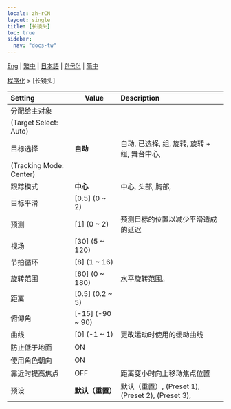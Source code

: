 ```yaml
---
locale: zh-rCN
layout: single
title: [长镜头]
toc: true
sidebar:
  nav: "docs-tw"
---
```

[Eng](/dancexr/menu/2025.4/motion/long_take) | [繁中](/tw/dancexr/menu/2025.4/motion/long_take) | [日本語](/jp/dancexr/menu/2025.4/motion/long_take) | [한국어](/kr/dancexr/menu/2025.4/motion/long_take) | [简中](/zh/dancexr/menu/2025.4/motion/long_take)

[程序化](../menu#程序化) > [长镜头]



| Setting | Value | Description |
| :--- | --- | :--- |
| 分配给主对象 || 
| (Target Select: Auto) || 
| 目标选择 | **自动** | 自动, 已选择, 组, 旋转, 旋转 + 组, 舞台中心,  |
| (Tracking Mode: Center) || 
| 跟踪模式 | **中心** | 中心, 头部, 胸部,  |
| 目标平滑 | [0.5] (0 ~ 2) | 
| 预测 | [1] (0 ~ 2) | 预测目标的位置以减少平滑造成的延迟
| 视场 | [30] (5 ~ 120) | 
| 节拍循环 | [8] (1 ~ 16) | 
| 旋转范围 | [60] (0 ~ 180) | 水平旋转范围。
| 距离 | [0.5] (0.2 ~ 5) | 
| 俯仰角 | [-15] (-90 ~ 90) | 
| 曲线 | [0] (-1 ~ 1) | 更改运动时使用的缓动曲线
| 防止低于地面 | ON | 
| 使用角色朝向 | ON | 
| 靠近时提高焦点 | OFF | 距离变小时向上移动焦点位置
| 预设 | **默认（重置）** | 默认（重置）, (Preset 1), (Preset 2), (Preset 3),  |
